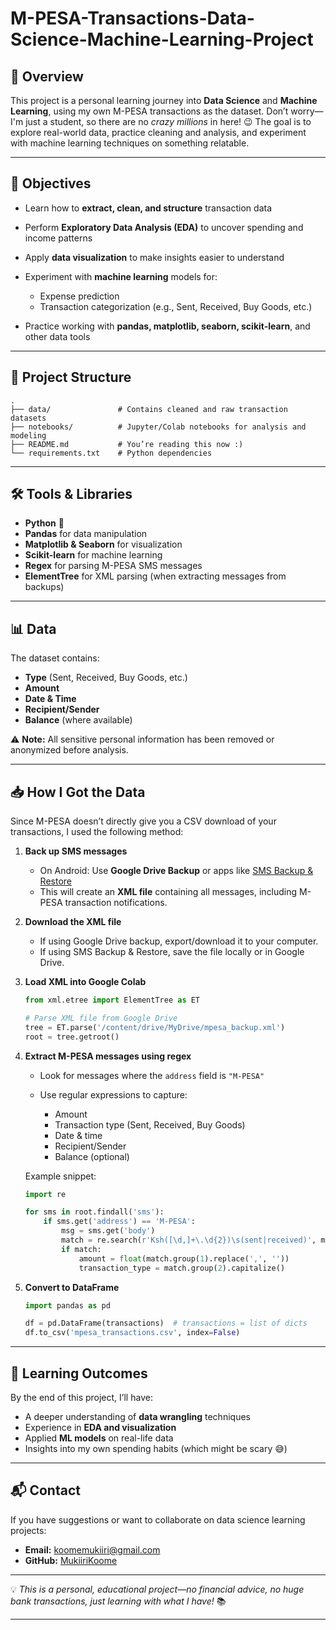 # M-PESA-Transactions-Data-Science-Machine-Learning-Project

## 📌 Overview

This project is a personal learning journey into **Data Science** and **Machine Learning**, using my own M-PESA transactions as the dataset.
Don’t worry—I'm just a student, so there are no *crazy millions* in here! 😉
The goal is to explore real-world data, practice cleaning and analysis, and experiment with machine learning techniques on something relatable.

---

## 🎯 Objectives

* Learn how to **extract, clean, and structure** transaction data
* Perform **Exploratory Data Analysis (EDA)** to uncover spending and income patterns
* Apply **data visualization** to make insights easier to understand
* Experiment with **machine learning** models for:

  * Expense prediction
  * Transaction categorization (e.g., Sent, Received, Buy Goods, etc.)
* Practice working with **pandas, matplotlib, seaborn, scikit-learn**, and other data tools

---

## 📂 Project Structure

```
.
├── data/               # Contains cleaned and raw transaction datasets
├── notebooks/          # Jupyter/Colab notebooks for analysis and modeling
├── README.md           # You’re reading this now :)
└── requirements.txt    # Python dependencies
```

---

## 🛠️ Tools & Libraries

* **Python** 🐍
* **Pandas** for data manipulation
* **Matplotlib & Seaborn** for visualization
* **Scikit-learn** for machine learning
* **Regex** for parsing M-PESA SMS messages
* **ElementTree** for XML parsing (when extracting messages from backups)

---

## 📊 Data

The dataset contains:

* **Type** (Sent, Received, Buy Goods, etc.)
* **Amount**
* **Date & Time**
* **Recipient/Sender**
* **Balance** (where available)

⚠️ **Note:** All sensitive personal information has been removed or anonymized before analysis.

---

## 📥 How I Got the Data

Since M-PESA doesn’t directly give you a CSV download of your transactions, I used the following method:

1. **Back up SMS messages**

   * On Android: Use **Google Drive Backup** or apps like [SMS Backup & Restore](https://play.google.com/store/apps/details?id=com.riteshsahu.SMSBackupRestore)
   * This will create an **XML file** containing all messages, including M-PESA transaction notifications.

2. **Download the XML file**

   * If using Google Drive backup, export/download it to your computer.
   * If using SMS Backup & Restore, save the file locally or in Google Drive.

3. **Load XML into Google Colab**

   ```python
   from xml.etree import ElementTree as ET

   # Parse XML file from Google Drive
   tree = ET.parse('/content/drive/MyDrive/mpesa_backup.xml')
   root = tree.getroot()
   ```

4. **Extract M-PESA messages using regex**

   * Look for messages where the `address` field is `"M-PESA"`
   * Use regular expressions to capture:

     * Amount
     * Transaction type (Sent, Received, Buy Goods)
     * Date & time
     * Recipient/Sender
     * Balance (optional)

   Example snippet:

   ```python
   import re

   for sms in root.findall('sms'):
       if sms.get('address') == 'M-PESA':
           msg = sms.get('body')
           match = re.search(r'Ksh([\d,]+\.\d{2})\s(sent|received)', msg.lower())
           if match:
               amount = float(match.group(1).replace(',', ''))
               transaction_type = match.group(2).capitalize()
   ```

5. **Convert to DataFrame**

   ```python
   import pandas as pd

   df = pd.DataFrame(transactions)  # transactions = list of dicts
   df.to_csv('mpesa_transactions.csv', index=False)
   ```

---

## 🚀 Learning Outcomes

By the end of this project, I’ll have:

* A deeper understanding of **data wrangling** techniques
* Experience in **EDA and visualization**
* Applied **ML models** on real-life data
* Insights into my own spending habits (which might be scary 😅)

---

## 📬 Contact

If you have suggestions or want to collaborate on data science learning projects:

* **Email:** [koomemukiiri@gmail.com](mailto:koomemukiiri@gmail.com)
* **GitHub:** [MukiiriKoome](https://github.com/MukiiriKoome)

---

💡 *This is a personal, educational project—no financial advice, no huge bank transactions, just learning with what I have!* 📚

---

